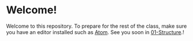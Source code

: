 # Welcome!

Welcome to this repository. To prepare for the rest of the class, make sure you have an editor installed such as [Atom](https://atom.io/). See you soon in [01-Structure]('../structure').!
